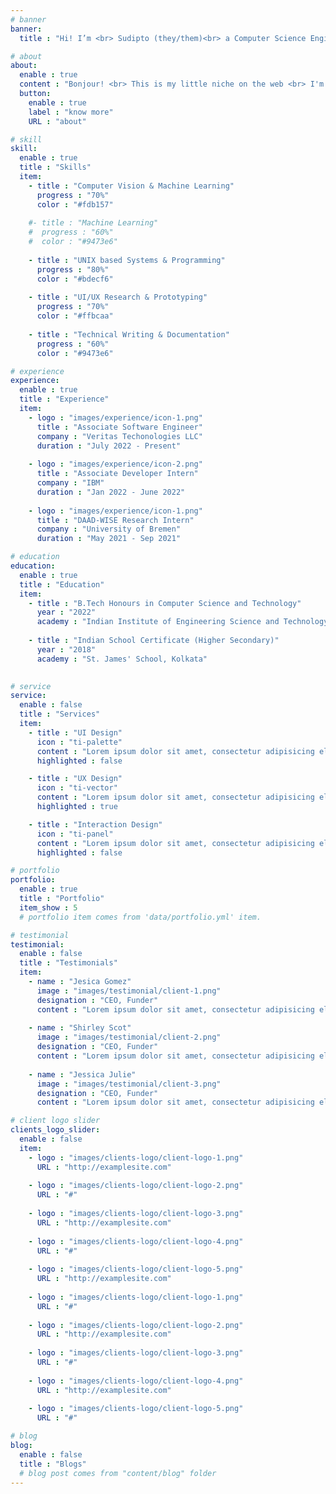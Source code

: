 ```yaml
---
# banner
banner:
  title : "Hi! I’m <br> Sudipto (they/them)<br> a Computer Science Engineer"

# about
about:
  enable : true
  content : "Bonjour! <br> This is my little niche on the web <br> I'm currently located in Pune, working as a Software Engineer for Veritas Technologies LLC.<br> I hail from the city of Kolkata, and have completed my Bachelors in Technology from the Indian Institute of Engineering Science and Technology, Shibpur (erstwhile BE College, Shibpur) the third oldest engineering college of my country."
  button:
    enable : true
    label : "know more"
    URL : "about"

# skill
skill:
  enable : true
  title : "Skills"
  item:
    - title : "Computer Vision & Machine Learning"
      progress : "70%"
      color : "#fdb157"
      
    #- title : "Machine Learning"
    #  progress : "60%"
    #  color : "#9473e6"
      
    - title : "UNIX based Systems & Programming"
      progress : "80%"
      color : "#bdecf6"
      
    - title : "UI/UX Research & Prototyping"
      progress : "70%"
      color : "#ffbcaa"
      
    - title : "Technical Writing & Documentation"
      progress : "60%"
      color : "#9473e6"

# experience
experience:
  enable : true
  title : "Experience"
  item: 
    - logo : "images/experience/icon-1.png"
      title : "Associate Software Engineer"
      company : "Veritas Techonologies LLC"
      duration : "July 2022 - Present"
      
    - logo : "images/experience/icon-2.png"
      title : "Associate Developer Intern"
      company : "IBM"
      duration : "Jan 2022 - June 2022"
      
    - logo : "images/experience/icon-1.png"
      title : "DAAD-WISE Research Intern"
      company : "University of Bremen"
      duration : "May 2021 - Sep 2021"

# education
education:
  enable : true
  title : "Education"
  item:
    - title : "B.Tech Honours in Computer Science and Technology"
      year : "2022"
      academy : "Indian Institute of Engineering Science and Technology, Shibpur"
      
    - title : "Indian School Certificate (Higher Secondary)"
      year : "2018"
      academy : "St. James' School, Kolkata"
      

# service
service:
  enable : false
  title : "Services"
  item:
    - title : "UI Design"
      icon : "ti-palette"
      content : "Lorem ipsum dolor sit amet, consectetur adipisicing elit, sed do eiusmod tempor incididunt ut labore et dolore magna aliqua."
      highlighted : false

    - title : "UX Design"
      icon : "ti-vector"
      content : "Lorem ipsum dolor sit amet, consectetur adipisicing elit, sed do eiusmod tempor incididunt ut labore et dolore magna aliqua."
      highlighted : true

    - title : "Interaction Design"
      icon : "ti-panel"
      content : "Lorem ipsum dolor sit amet, consectetur adipisicing elit, sed do eiusmod tempor incididunt ut labore et dolore magna aliqua."
      highlighted : false

# portfolio
portfolio:
  enable : true
  title : "Portfolio"
  item_show : 5
  # portfolio item comes from 'data/portfolio.yml' item.

# testimonial
testimonial:
  enable : false
  title : "Testimonials"
  item:
    - name : "Jesica Gomez"
      image : "images/testimonial/client-1.png"
      designation : "CEO, Funder"
      content : "Lorem ipsum dolor sit amet, consectetur adipisicing elit, sed do eiusmod tempor incididunt ut labore et dolore magna aliqua. Ut enim ad minim veniam, <strong>quis nostrud exercitation ullamco laboris nisi ut aliquip ex ea commodo consequat.</strong> Duis aute irure dolor in reprehenderit in voluptate velit esse cillum dolore eu fugiat nulla pariatur."
      
    - name : "Shirley Scot"
      image : "images/testimonial/client-2.png"
      designation : "CEO, Funder"
      content : "Lorem ipsum dolor sit amet, consectetur adipisicing elit, sed do eiusmod tempor incididunt ut labore et dolore magna aliqua. Ut enim ad minim veniam, <strong>quis nostrud exercitation ullamco laboris nisi ut aliquip ex ea commodo consequat.</strong> Duis aute irure dolor in reprehenderit in voluptate velit esse cillum dolore eu fugiat nulla pariatur."
      
    - name : "Jessica Julie"
      image : "images/testimonial/client-3.png"
      designation : "CEO, Funder"
      content : "Lorem ipsum dolor sit amet, consectetur adipisicing elit, sed do eiusmod tempor incididunt ut labore et dolore magna aliqua. Ut enim ad minim veniam, <strong>quis nostrud exercitation ullamco laboris nisi ut aliquip ex ea commodo consequat.</strong> Duis aute irure dolor in reprehenderit in voluptate velit esse cillum dolore eu fugiat nulla pariatur."

# client logo slider
clients_logo_slider:
  enable : false
  item:
    - logo : "images/clients-logo/client-logo-1.png"
      URL : "http://examplesite.com"
      
    - logo : "images/clients-logo/client-logo-2.png"
      URL : "#"
      
    - logo : "images/clients-logo/client-logo-3.png"
      URL : "http://examplesite.com"
      
    - logo : "images/clients-logo/client-logo-4.png"
      URL : "#"
      
    - logo : "images/clients-logo/client-logo-5.png"
      URL : "http://examplesite.com"
      
    - logo : "images/clients-logo/client-logo-1.png"
      URL : "#"
      
    - logo : "images/clients-logo/client-logo-2.png"
      URL : "http://examplesite.com"
      
    - logo : "images/clients-logo/client-logo-3.png"
      URL : "#"
      
    - logo : "images/clients-logo/client-logo-4.png"
      URL : "http://examplesite.com"
      
    - logo : "images/clients-logo/client-logo-5.png"
      URL : "#"

# blog
blog:
  enable : false
  title : "Blogs"
  # blog post comes from "content/blog" folder
---
```

